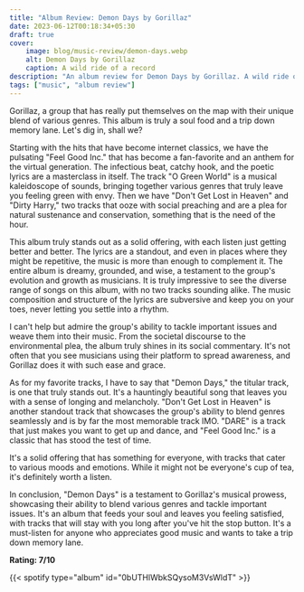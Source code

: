 ```yaml
---
title: "Album Review: Demon Days by Gorillaz"
date: 2023-06-12T00:18:34+05:30
draft: true
cover: 
    image: blog/music-review/demon-days.webp
    alt: Demon Days by Gorillaz
    caption: A wild ride of a record
description: "An album review for Demon Days by Gorillaz. A wild ride of a record."
tags: ["music", "album review"]
---
```



Gorillaz, a group that has really put themselves on the map with their unique blend of various genres. This album is truly a soul food and a trip down memory lane. Let's dig in, shall we?

Starting with the hits that have become internet classics, we have the pulsating "Feel Good Inc." that has become a fan-favorite and an anthem for the virtual generation. The infectious beat, catchy hook, and the poetic lyrics are a masterclass in itself. The track "O Green World" is a musical kaleidoscope of sounds, bringing together various genres that truly leave you feeling green with envy. Then we have "Don't Get Lost in Heaven" and "Dirty Harry," two tracks that ooze with social preaching and are a plea for natural sustenance and conservation, something that is the need of the hour.

This album truly stands out as a solid offering, with each listen just getting better and better. The lyrics are a standout, and even in places where they might be repetitive, the music is more than enough to complement it. The entire album is dreamy, grounded, and wise, a testament to the group's evolution and growth as musicians. It is truly impressive to see the diverse range of songs on this album, with no two tracks sounding alike. The music composition and structure of the lyrics are subversive and keep you on your toes, never letting you settle into a rhythm.

I can't help but admire the group's ability to tackle important issues and weave them into their music. From the societal discourse to the environmental plea, the album truly shines in its social commentary. It's not often that you see musicians using their platform to spread awareness, and Gorillaz does it with such ease and grace.

As for my favorite tracks, I have to say that "Demon Days," the titular track, is one that truly stands out. It's a hauntingly beautiful song that leaves you with a sense of longing and melancholy. "Don't Get Lost in Heaven" is another standout track that showcases the group's ability to blend genres seamlessly and is by far the most memorable track IMO. "DARE" is a track that just makes you want to get up and dance, and "Feel Good Inc." is a classic that has stood the test of time.

It's a solid offering that has something for everyone, with tracks that cater to various moods and emotions. While it might not be everyone's cup of tea, it's definitely worth a listen.

In conclusion, "Demon Days" is a testament to Gorillaz's musical prowess, showcasing their ability to blend various genres and tackle important issues. It's an album that feeds your soul and leaves you feeling satisfied, with tracks that will stay with you long after you've hit the stop button. It's a must-listen for anyone who appreciates good music and wants to take a trip down memory lane.

**Rating: 7/10**

{{< spotify type="album" id="0bUTHlWbkSQysoM3VsWldT" >}}
